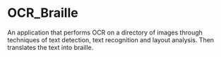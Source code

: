 # OCR_Braille
An application that performs OCR on a directory of images through techniques of text detection, text recognition and layout analysis. Then translates the text into braille.
